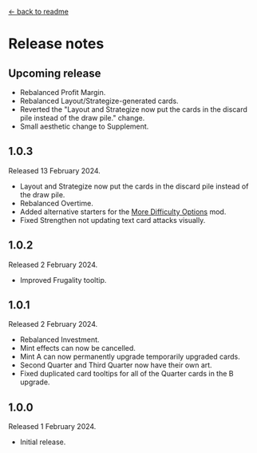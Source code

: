 [← back to readme](README.md)

# Release notes

## Upcoming release

* Rebalanced Profit Margin.
* Rebalanced Layout/Strategize-generated cards.
* Reverted the "Layout and Strategize now put the cards in the discard pile instead of the draw pile." change.
* Small aesthetic change to Supplement.

## 1.0.3
Released 13 February 2024.

* Layout and Strategize now put the cards in the discard pile instead of the draw pile.
* Rebalanced Overtime.
* Added alternative starters for the [More Difficulty Options](https://github.com/TheJazMaster/MoreDifficulties) mod.
* Fixed Strengthen not updating text card attacks visually.

## 1.0.2
Released 2 February 2024.

* Improved Frugality tooltip.

## 1.0.1
Released 2 February 2024.

* Rebalanced Investment.
* Mint effects can now be cancelled.
* Mint A can now permanently upgrade temporarily upgraded cards.
* Second Quarter and Third Quarter now have their own art.
* Fixed duplicated card tooltips for all of the Quarter cards in the B upgrade.

## 1.0.0
Released 1 February 2024.

* Initial release.